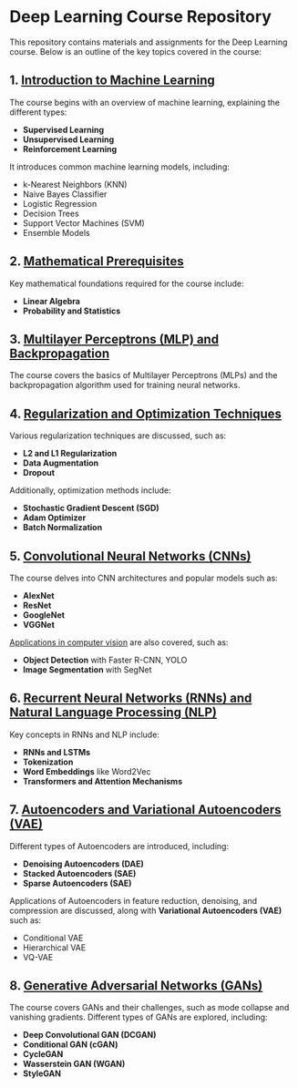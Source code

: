 # Deep Learning Course Repository

This repository contains materials and assignments for the Deep Learning course. Below is an outline of the key topics covered in the course:

## 1. [Introduction to Machine Learning](https://github.com/MoTa2380/Deep-Learning-Course/blob/main/slides/(02)%20-%20Machine%20Learning%20Basics%20-%202023.pdf)
The course begins with an overview of machine learning, explaining the different types:
- **Supervised Learning**
- **Unsupervised Learning**
- **Reinforcement Learning**

It introduces common machine learning models, including:
- k-Nearest Neighbors (KNN)
- Naive Bayes Classifier
- Logistic Regression
- Decision Trees
- Support Vector Machines (SVM)
- Ensemble Models

## 2. [Mathematical Prerequisites](https://github.com/MoTa2380/Deep-Learning-Course/blob/main/slides/(03)%20-%20Essential%20Math%20for%20ML%20-%202023.pdf)
Key mathematical foundations required for the course include:
- **Linear Algebra**
- **Probability and Statistics**

## 3. [Multilayer Perceptrons (MLP) and Backpropagation](https://github.com/MoTa2380/Deep-Learning-Course/blob/main/slides/(04)%20-%20Perceptron%20%20MLP%20-%202023%20(1).pdf)
The course covers the basics of Multilayer Perceptrons (MLPs) and the backpropagation algorithm used for training neural networks.

## 4. [Regularization and Optimization Techniques](https://github.com/MoTa2380/Deep-Learning-Course/blob/main/slides/(05)%20-%20Regularization%20and%20Optimization%20-%202023.pdf)
Various regularization techniques are discussed, such as:
- **L2 and L1 Regularization**
- **Data Augmentation**
- **Dropout**

Additionally, optimization methods include:
- **Stochastic Gradient Descent (SGD)**
- **Adam Optimizer**
- **Batch Normalization**

## 5. [Convolutional Neural Networks (CNNs)](https://github.com/MoTa2380/Deep-Learning-Course/blob/main/slides/(06)%20-%20CNN%20Architectures%20-%202023.pdf)
The course delves into CNN architectures and popular models such as:
- **AlexNet**
- **ResNet**
- **GoogleNet**
- **VGGNet**

[Applications in computer vision](https://github.com/MoTa2380/Deep-Learning-Course/blob/main/slides/(07)%20-%20Computer%20Vision%20Application%20-%202023.pdf) are also covered, such as:
- **Object Detection** with Faster R-CNN, YOLO
- **Image Segmentation** with SegNet

## 6. [Recurrent Neural Networks (RNNs) and Natural Language Processing (NLP)](https://github.com/MoTa2380/Deep-Learning-Course/blob/main/slides/(08)%20-%20RNN%20and%20LSTM%20-%202023.pdf)
Key concepts in RNNs and NLP include:
- **RNNs and LSTMs**
- **Tokenization**
- **Word Embeddings** like Word2Vec
- **Transformers and Attention Mechanisms**

## 7. [Autoencoders and Variational Autoencoders (VAE)](https://github.com/MoTa2380/Deep-Learning-Course/blob/main/slides/(09)%20-%20AE%20and%20VAE%20-%202023.pdf)
Different types of Autoencoders are introduced, including:
- **Denoising Autoencoders (DAE)**
- **Stacked Autoencoders (SAE)**
- **Sparse Autoencoders (SAE)**

Applications of Autoencoders in feature reduction, denoising, and compression are discussed, along with **Variational Autoencoders (VAE)** such as:
- Conditional VAE
- Hierarchical VAE
- VQ-VAE

## 8. [Generative Adversarial Networks (GANs)](https://github.com/MoTa2380/Deep-Learning-Course/blob/main/slides/(10)%20-%20GAN%20-%202023.pdf)
The course covers GANs and their challenges, such as mode collapse and vanishing gradients. Different types of GANs are explored, including:
- **Deep Convolutional GAN (DCGAN)**
- **Conditional GAN (cGAN)**
- **CycleGAN**
- **Wasserstein GAN (WGAN)**
- **StyleGAN**
